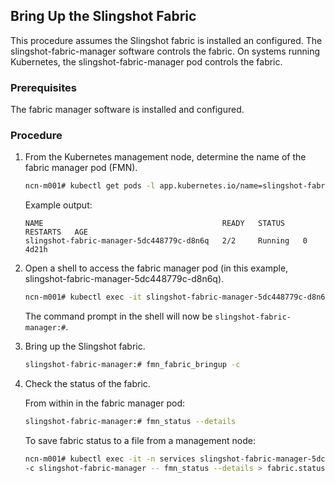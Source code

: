 


## Bring Up the Slingshot Fabric

This procedure assumes the Slingshot fabric is installed an configured. The slingshot-fabric-manager software controls the fabric. On systems running Kubernetes, the slingshot-fabric-manager pod controls the fabric. 

### Prerequisites

The fabric manager software is installed and configured.

### Procedure

1.  From the Kubernetes management node, determine the name of the fabric manager pod \(FMN\).

    ```bash
    ncn-m001# kubectl get pods -l app.kubernetes.io/name=slingshot-fabric-manager -n services
    ```

    Example output:

    ```
    NAME                                        READY   STATUS    RESTARTS   AGE
    slingshot-fabric-manager-5dc448779c-d8n6q   2/2     Running   0          4d21h
    ```

2.  Open a shell to access the fabric manager pod \(in this example, slingshot-fabric-manager-5dc448779c-d8n6q\).

    ```bash
    ncn-m001# kubectl exec -it slingshot-fabric-manager-5dc448779c-d8n6q -n services -- /bin/bash
    ```

    The command prompt in the shell will now be `slingshot-fabric-manager:#`.

3. Bring up the Slingshot fabric.

   ```bash
   slingshot-fabric-manager:# fmn_fabric_bringup -c
   ```

4.  Check the status of the fabric.

    From within in the fabric manager pod:

    ```bash
    slingshot-fabric-manager:# fmn_status --details
    ```

    To save fabric status to a file from a management node:

    ```bash
    ncn-m001# kubectl exec -it -n services slingshot-fabric-manager-5dc448779c-d8n6q \
    -c slingshot-fabric-manager -- fmn_status --details > fabric.status
    ```



